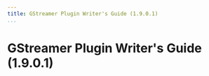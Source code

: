 ```yaml
---
title: GStreamer Plugin Writer's Guide (1.9.0.1)
...
```


# GStreamer Plugin Writer's Guide (1.9.0.1)



